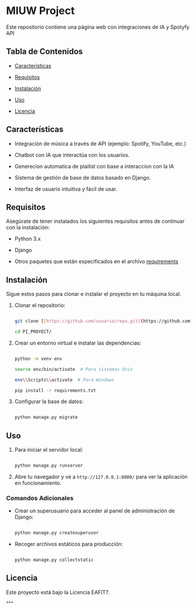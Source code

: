 # MIUW Project



Este repositorio contiene una página web con integraciones de IA y Spotyfy API



## Tabla de Contenidos

- [Características](#características)

- [Requisitos](#requisitos)

- [Instalación](#instalación)

- [Uso](#uso)

- [Licencia](#licencia)



## Características

- Integración de música a través de API (ejemplo: Spotify, YouTube, etc.)

- Chatbot con IA que interactúa con los usuarios.

- Generecion automatica de  plailist con base a interaccion con la IA

- Sistema de gestión de base de datos basado en Django.

- Interfaz de usuario intuitiva y fácil de usar.



## Requisitos

Asegúrate de tener instalados los siguientes requisitos antes de continuar con la instalación:



- Python 3.x

- Django

- Otros paquetes que están especificados en el archivo [requirements](https://github.com/CamsMars/PI_PROYECT/blob/658996757dcec066805a6d46c2f2522af779eb6c/MIUW/requirements.txt)



## Instalación



Sigue estos pasos para clonar e instalar el proyecto en tu máquina local.



1. Clonar el repositorio:



    ```bash

    git clone [[https://github.com/usuario/repo.git](https://github.com/CamsMars/PI_PROYECT.git)](https://github.com/CamsMars/PI_PROYECT.git)

    cd PI_PROYECT/

    ```



2. Crear un entorno virtual e instalar las dependencias:



    ```bash

    python -m venv env

    source env/bin/activate  # Para sistemas Unix

    env\\Scripts\\activate  # Para Windows

    pip install -r requirements.txt

    ```



3. Configurar la base de datos:



    ```bash

    python manage.py migrate

    ```



## Uso



1. Para iniciar el servidor local:



    ```bash

    python manage.py runserver

    ```



2. Abre tu navegador y ve a `http://127.0.0.1:8000/` para ver la aplicación en funcionamiento.



### Comandos Adicionales

- Crear un superusuario para acceder al panel de administración de Django:



    ```bash

    python manage.py createsuperuser

    ```



- Recoger archivos estáticos para producción:



    ```bash

    python manage.py collectstatic

    ```

## Licencia

Este proyecto está bajo la Licencia EAFIT?.

"""
